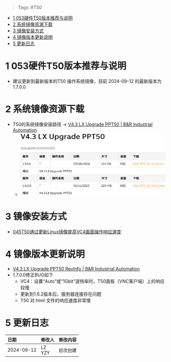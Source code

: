> Tags: #T50

- [1 053硬件T50版本推荐与说明](#_1-053%E7%A1%AC%E4%BB%B6t50%E7%89%88%E6%9C%AC%E6%8E%A8%E8%8D%90%E4%B8%8E%E8%AF%B4%E6%98%8E)
- [2 系统镜像资源下载](#_2-%E7%B3%BB%E7%BB%9F%E9%95%9C%E5%83%8F%E8%B5%84%E6%BA%90%E4%B8%8B%E8%BD%BD)
- [3 镜像安装方式](#_3-%E9%95%9C%E5%83%8F%E5%AE%89%E8%A3%85%E6%96%B9%E5%BC%8F)
- [4 镜像版本更新说明](#_4-%E9%95%9C%E5%83%8F%E7%89%88%E6%9C%AC%E6%9B%B4%E6%96%B0%E8%AF%B4%E6%98%8E)
- [5 更新日志](#_5-%E6%9B%B4%E6%96%B0%E6%97%A5%E5%BF%97)

# 1 053硬件T50版本推荐与说明

- 建议更新到最新版本的T50 操作系统镜像，目前 2024-09-12 的最新版本为 1.7.0.0

# 2 系统镜像资源下载

- T50的系统镜像安装路径 → [V4.3 LX Upgrade PPT50 | B&R Industrial Automation](https://www.br-automation.com/zh/downloads/software/automation-studio/automation-studio-43/v43-lx-upgrade-ppt50/)
    - ![](FILES/053硬件T50版本推荐与说明/image-20240912190825802.png)

# 3 镜像安装方式

- [045T50通过更新Linux镜像提高VC4画面操作响应速度](045T50通过更新Linux镜像提高VC4画面操作响应速度.md)

# 4 镜像版本更新说明

- [V4.3 LX Upgrade PPT50 RevInfo | B&R Industrial Automation](https://www.br-automation.com/zh/downloads/software/automation-studio/ppt-upgrades/v43-lx-upgrade-ppt50-revinfo/)
- 1.7.0.0修正BUG如下
    - VC4：设置“Auto”或“1Gbit”波特率时，T50面板（VNC客户端）上的响应较慢
    - 更新到1.6.2版本后，服务器连接存在问题
    - T50 对.html 文件的响应速度非常慢

# 5 更新日志

| 日期         | 修改人       | 修改内容 |
| :--------- | :-------- | :--- |
| 2024-09-12 | LZ<br>YZY | 初次创建 |
